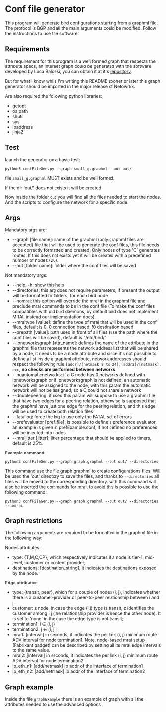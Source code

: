 # Conf file generator

This program will generate bird configurations starting from a graphml file.
The protocol is BGP and all the main arguments could be modified.
Follow the instructions to use the software.

## Requirements

The requirement for this program is a well formed graph that respects the attribute specs, an internet 
graph could be generated with the software developed by Luca Baldesi, you can obtain it at it's 
[repository](https://github.com/AdvancedNetworkingSystems/AS_graph_generator/tree/undirected).

But for what I know while I'm writing this README sooner or later this graph generator should be imported 
in the major release of Netowrkx.

Are also required the following python libraries:
* getopt
* os.path
* shutil
* sys
* ipaddress
* jinja2

## Test

launch the generator on a basic test:

`python3 confFileGen.py --graph small_g.graphml --out out/`

file `small_g.graphml` MUST exists and be well formed.

If the dir 'out/' does not exists it will be created.

Now inside the folder `out` you will find all the files needed to start the nodes.
And the scripts to configure the network for a specific node.

## Args
Mandatory args are: 
* --graph [file name]: name of the graphml (only graphml files are accepted) file that will be used to generate the conf files, this file needs to be correctly formatted and created. Only nodes of type 'C' generates routes. If this does not exists yet it will be created with a predefined number of nodes (20).
* --out [folder name]: folder where the conf files will be saved

Not mandatory args:
* --help, -h: show this help
* --directories: this arg does not require parameters, if present the output will be formatted to folders, for each bird node
* --nomrai: this option will override the mrai in the graphml file and preclude mrai commands to be in the conf file (To make the conf files compatibles with old bird daemons, by default bird does not implement MRAI, instead our implementation does)
* --mraitype [value]: define the type of mrai that will be used in the conf files, default is 0, 0 connection based, !0 destination based
* --prepath [value]: path used in front of all files (use the path where the conf files will be saved), default is "/etc/bird/"
* --ipnetworksgraph [attr_name]: defines the name of the attribute in the graphml file that represents the network address list that will be shared by a node, it needs to be a node attribute and since it's not possible to define a list inside a graphml attribute, network addresses should respect the following rule `[addr]/[netmask 8 to 24],[addr2]/[netmask], ecc`, **no checks are performed between networks**
* --noautomaticnetworks: if a C node has 0 networks defined with ipnetworksgraph or if ipnetworksgraph is not defined, an automatic network will be assigned to the node, with this param the automatic network will not be assigned, so a C could not share a network
* --doublepeering: if used this param will suppose to use a graphml file that have two edges for a peering relation, otherwise is supposed that the graphml have just one edge for the peering relation, and this edge will be used to create both relation files
* --fatallog: force the log to use only the FATAL set of errors
* --prefevaluator [pref_file]: is possible to define a preference evaluator, an example is given in prefExample.conf, if not defined no preferences will be injected into nodes
* --mraijitter [jitter]: jitter percentage that should be applied to timers, default is 25%.

Example command:

`python3 confFileGen.py --graph graph.graphml --out out/ --directories`

This command use the file graph.graphml to create configurations files.
Will be used the 'out' directory to save the files, and thanks to `--directories` all files will be moved to the corresponding directory. 
with this command will also be inserted the commands for mrai, to avoid this is possible to use the following command:

`python3 confFileGen.py --graph graph.graphml --out out/ --directories --nomrai`

## Graph restrictions
The following arguments are required to be formatted in the graphml file in the following way:

Nodes attributes:
* type: {T,M,C,CP}, which respectively indicates if a node is tier-1, mid-level, customer or content provider;
* destinations: [destination_string], it indicates the destinations exposed by the node.

Edge attributes:
* type: {transit, peer}, which for a couple of nodes (i, j), indicates whether there is a customer-provider or peer-to-peer relationship between i and j.
* customer: z node, in case the edge (i,j) type is transit, z identifies the customer among i,j (the relationship provider is hence the other node). It is set to 'none' in the case the edge type is not transit;
* termination1: i ∈ (i, j)
* termination2: j ∈ (i, j);
* mrai1: [interval] in seconds, it indicates the per link (i, j) minimum route ADV interval for node termination1. Note, node-based mrai setup (Fabrikant gadget) can be described by setting all its mrai edge intervals to the same value.
* mrai2: [interval] in seconds, it indicates the per link (i, j) minimum route ADV interval for node termination2.
* ip_eth_n1: [add/netmask] ip addr of the interface of termination1
* ip_eth_n2: [add/netmask] ip addr of the interface of termination2

## Graph example

Inside the file `graphExample` there is an example of graph with all the attributes needed to use the advanced options
